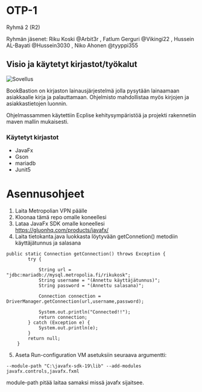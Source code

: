 # OTP-1
Ryhmä 2 (R2)

Ryhmän jäsenet: Riku Koski @Arbit3r , Fatlum Gerguri @Vikingi22 , Hussein AL-Bayati @Hussein3030 , Niko Ahonen @tyyppi355

## Visio ja käytetyt kirjastot/työkalut
![Sovellus](https://users.metropolia.fi/~rikukosk/images/BookBastion.PNG)

BookBastion on kirjaston lainausjärjestelmä jolla pysytään lainaamaan asiakkaalle kirja ja palauttamaan.
Ohjelmisto mahdollistaa myös kirjojen ja asiakkastietojen luonnin.

Ohjelmassammen käytettiin Ecplise kehitysympäristöä ja projekti rakennetiin maven mallin mukaisesti.

### Käytetyt kirjastot
- JavaFx
- Gson
- mariadb
- Junit5

# Asennusohjeet
1. Laita Metropolian VPN päälle
2. Kloonaa tämä repo omalle koneellesi
3. Lataa JavaFx SDK omalle koneellesi https://gluonhq.com/products/javafx/
4. Laita tietokanta.java luokkasta löytyvään getConnetion() metodiin käyttäjätunnus ja salasana
```
public static Connection getConnection() throws Exception {
		try {
			
			String url = "jdbc:mariadb://mysql.metropolia.fi/rikukosk";
			String username = "(Annettu käyttäjätunnus)";
			String password = "(Annettu salasana)";
			
			Connection connection = DriverManager.getConnection(url,username,password);
			
			System.out.println("Connected!!");
			return connection;
		} catch (Exception e) {
			System.out.println(e);
		}
		return null;
	}
```
5. Aseta Run-configuration VM asetuksiin seuraava argumentti:
```
--module-path "C:\javafx-sdk-19\lib" --add-modules javafx.controls,javafx.fxml
```
module-path pitää laitaa samaksi missä javafx sijaitsee.



